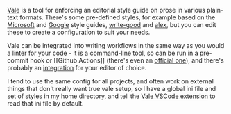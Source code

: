 ---
---

[Vale](https://vale.sh/) is a tool for enforcing an editorial style guide on prose in various plain-text formats. There's some pre-defined styles, for example based on the [Microsoft](https://docs.microsoft.com/en-us/style-guide/welcome/) and [Google](https://developers.google.com/style/) style guides, [write-good](https://www.npmjs.com/package/write-good) and [alex](https://github.com/get-alex/alex), but you can edit these to create a configuration to suit your needs.

Vale can be integrated into writing workflows in the same way as you would a linter  for your code - it is a command-line tool, so can be run in a pre-commit hook or [[Github Actions]] (there's even an [official one](https://github.com/errata-ai/vale-action)), and there's probably an [integration](https://vale.sh/docs/integrations/guide/) for your editor of choice.

I tend to use the same config for all projects, and often work on external things that don't really want true vale setup, so I have a global ini file and set of styles in my home directory, and tell the [Vale VSCode extension](https://marketplace.visualstudio.com/items?itemName=errata-ai.vale-server) to read that ini file by default.